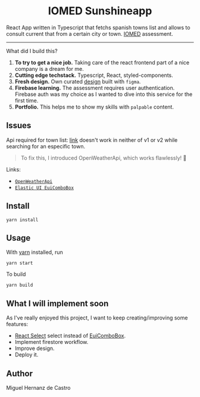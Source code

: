 <h1 align="center">
  IOMED Sunshineapp
</h1>

React App written in Typescript that fetchs spanish towns list and allows to consult current that from a certain city or town.
[IOMED](https://iomed.es/) assessment.

---

What did I build this?

1. **To try to get a nice job.** Taking care of the react frontend part of a nice company is a dream for me.
2. **Cutting edge techstack.** Typescript, React, styled-components.
3. **Fresh design.** Own curated [design](https://www.figma.com/file/L09AYG8lpH6giHCH1Mb4nC/sunshineapp) built with `figma`.
4. **Firebase learning.** The assessment requires user authentication. Firebase auth was my choice as I wanted to dive into this service for the first time.
5. **Portfolio.** This helps me to show my skills with `palpable` content.


## Issues

Api required for town list: [link](https://www.el-tiempo.net/api) doesn't work in neither of v1 or v2 while searching for an especific town. 

> To fix this, I introduced OpenWeatherApi, which works flawlessly! 🚀


Links:

- [`OpenWeatherApi`](https://openweathermap.org/current)
- [`Elastic UI EuiComboBox`](https://elastic.github.io/eui/#/forms/combo-box)


## Install
```shell
yarn install 
```

## Usage

With [yarn](https://npmjs.org/) installed, run

```shell
yarn start 
```
    
To build

```shell
yarn build 
```

## What I will implement soon

As I've really enjoyed this project, I want to keep creating/improving some features:

- [React Select](https://react-select.com/home) select instead of [EuiComboBox](https://elastic.github.io/eui/#/forms/combo-box).
- Implement firestore workflow.
- Improve design.
- Deploy it.

## Author

Miguel Hernanz de Castro
